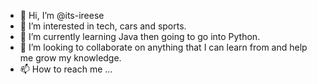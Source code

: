 - 👋 Hi, I’m @its-ireese
- 👀 I’m interested in tech, cars and sports. 
- 🌱 I’m currently learning Java then going to go into Python.
- 💞️ I’m looking to collaborate on anything that I can learn from and help me grow my knowledge. 
- 📫 How to reach me ...

<!---
its-iresse/its-iresse is a ✨ special ✨ repository because its `README.md` (this file) appears on your GitHub profile.
You can click the Preview link to take a look at your changes.
--->
